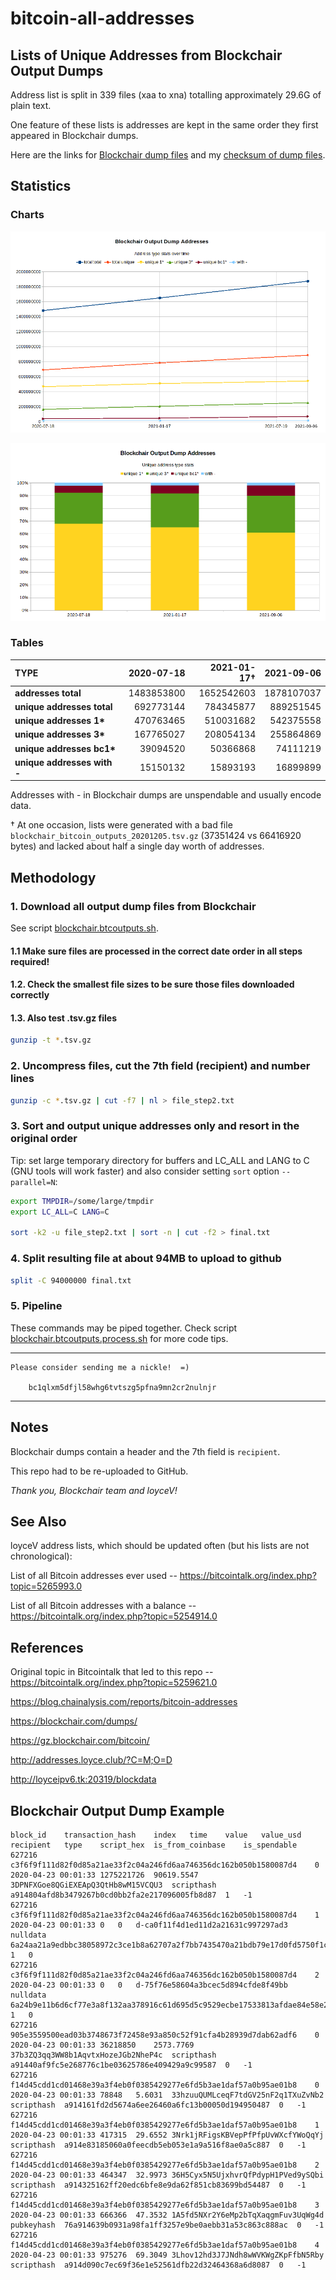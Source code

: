 # bitcoin-all-addresses

## Lists of Unique Addresses from Blockchair Output Dumps

Address list is split in 339 files (xaa to xna)
totalling approximately 29.6G of plain text.

One feature of these lists is addresses are kept in the same order
they first appeared in Blockchair dumps.

Here are the links for [Blockchair dump files](https://gz.blockchair.com/bitcoin/outputs/)
and my [checksum of dump files](https://github.com/mountaineerbr/bitcoin-all-addresses/blob/master/cksum.blockchair.outputs.txt).


## Statistics

### Charts

![Address types change over time](chart1.png)

![Unique address type percentages over time](chart2.png)

### Tables

TYPE            |           2020-07-18 | 2021-01-17† | 2021-09-06
:---------------|---------------------:|------------:|-----------:
__addresses total__ |       1483853800 |  1652542603 | 1878107037
__unique addresses total__|  692773144 |   784345877 |  889251545
__unique addresses 1*__|     470763465 |   510031682 |  542375558
__unique addresses 3*__ |    167765027 |   208054134 |  255864869
__unique addresses bc1*__|    39094520 |    50366868 |   74111219
__unique addresses with -__|  15150132 |    15893193 |   16899899


Addresses with - in Blockchair dumps are unspendable and usually encode data.

† At one occasion, lists were generated with a bad file
`blockchair_bitcoin_outputs_20201205.tsv.gz` (37351424 vs 66416920 bytes)
and lacked about half a single day worth of addresses.


## Methodology

### 1. Download all output dump files from Blockchair

See script
[blockchair.btcoutputs.sh](https://github.com/mountaineerbr/bitcoin-all-addresses/blob/master/blockchair.btcoutputs.sh).

#### 1.1 Make sure files are processed in the correct date order in all steps required!

#### 1.2. Check the smallest file sizes to be sure those files downloaded correctly

#### 1.3. Also test .tsv.gz files

```bash
gunzip -t *.tsv.gz
```

### 2. Uncompress files, cut the 7th field (recipient) and number lines

```bash
gunzip -c *.tsv.gz | cut -f7 | nl > file_step2.txt
```

### 3. Sort and output unique addresses only and resort in the original order

Tip: set large temporary directory for buffers and LC_ALL and LANG to C
(GNU tools will work faster) and also consider setting `sort` option `--parallel=N`:

```bash
export TMPDIR=/some/large/tmpdir
export LC_ALL=C LANG=C

sort -k2 -u file_step2.txt | sort -n | cut -f2 > final.txt
```

### 4. Split resulting file at about 94MB to upload to github

```bash
split -C 94000000 final.txt
```

### 5. Pipeline

These commands may be piped together. Check script
[blockchair.btcoutputs.process.sh](https://github.com/mountaineerbr/bitcoin-all-addresses/blob/master/blockchair.btcoutputs.process.sh)
for more code tips.

---

	Please consider sending me a nickle!  =)

		bc1qlxm5dfjl58whg6tvtszg5pfna9mn2cr2nulnjr

---


## Notes

Blockchair dumps contain a header and the 7th field is `recipient`.

This repo had to be re-uploaded to GitHub.

_Thank you, Blockchair team and loyceV!_


## See Also

loyceV address lists, which should be updated often (but his lists are not chronological):

List of all Bitcoin addresses ever used -- https://bitcointalk.org/index.php?topic=5265993.0

List of all Bitcoin addresses with a balance -- https://bitcointalk.org/index.php?topic=5254914.0


## References

Original topic in Bitcointalk that led to this repo -- https://bitcointalk.org/index.php?topic=5259621.0

https://blog.chainalysis.com/reports/bitcoin-addresses

https://blockchair.com/dumps/

https://gz.blockchair.com/bitcoin/

http://addresses.loyce.club/?C=M;O=D

http://loyceipv6.tk:20319/blockdata


## Blockchair Output Dump Example

    block_id	transaction_hash	index	time	value	value_usd	recipient	type	script_hex	is_from_coinbase	is_spendable
    627216	c3f6f9f111d82f0d85a21ae33f2c04a246fd6aa746356dc162b050b1580087d4	0	2020-04-23 00:01:33	1275221726	90619.5547	3DPNFXGoe8QGiEXEApQ3QtHb8wM15VCQU3	scripthash	a914804afd8b3479267b0cd0bb2fa2e217096005fb8d87	1	-1
    627216	c3f6f9f111d82f0d85a21ae33f2c04a246fd6aa746356dc162b050b1580087d4	1	2020-04-23 00:01:33	0	0	d-ca0f11f4d1ed11d2a21631c997297ad3	nulldata	6a24aa21a9edbbc38058972c3ce1b8a62707a2f7bb7435470a21bdb79e17d0fd5750f1c2d710	1	0
    627216	c3f6f9f111d82f0d85a21ae33f2c04a246fd6aa746356dc162b050b1580087d4	2	2020-04-23 00:01:33	0	0	d-75f76e58604a3bcec5d894cfde8f49bb	nulldata	6a24b9e11b6d6cf77e3a8f132aa378916c61d695d5c9529ecbe17533813afdae84e58e2af9ba	1	0
    627216	905e3559500ead03b3748673f72458e93a850c52f91cfa4b28939d7dab62adf6	0	2020-04-23 00:01:33	36218850	2573.7769	37b3ZQ3qq3WW8b1AqvtxHozeJGb2NheP4c	scripthash	a91440af9fc5e268776c1be03625786e409429a9c99587	0	-1
    627216	f14d45cdd1cd01468e39a3f4eb0f0385429277e6fd5b3ae1daf57a0b95ae01b8	0	2020-04-23 00:01:33	78848	5.6031	33hzuuQUMLceqF7tdGV25nF2q1TXuZvNb2	scripthash	a914161fd2d5674a6ee26460a6fc13b00050d194950487	0	-1
    627216	f14d45cdd1cd01468e39a3f4eb0f0385429277e6fd5b3ae1daf57a0b95ae01b8	1	2020-04-23 00:01:33	417315	29.6552	3Nrk1jRFigsKBVepPfPfpUvWXcfYWoQqYj	scripthash	a914e83185060a0feecdb5eb053e1a9a516f8ae0a5c887	0	-1
    627216	f14d45cdd1cd01468e39a3f4eb0f0385429277e6fd5b3ae1daf57a0b95ae01b8	2	2020-04-23 00:01:33	464347	32.9973	36H5Cyx5N5UjxhvrQfPdypH1PVed9ySQbi	scripthash	a914325162ff20edc6bfe8e9da62f851cb83699bd54487	0	-1
    627216	f14d45cdd1cd01468e39a3f4eb0f0385429277e6fd5b3ae1daf57a0b95ae01b8	3	2020-04-23 00:01:33	666366	47.3532	1A5fd5NXr2Y6eMp2bTqXaqgmFuv3UqWg4d	pubkeyhash	76a914639b0931a98fa1ff3257e9be0aebb31a53c863c888ac	0	-1
    627216	f14d45cdd1cd01468e39a3f4eb0f0385429277e6fd5b3ae1daf57a0b95ae01b8	4	2020-04-23 00:01:33	975276	69.3049	3Lhov12hd3J7JNdh8wWVKWgZKpFfbN5Rby	scripthash	a914d090c7ec69f36e1e52561dfb22d32464368a6d8087	0	-1

